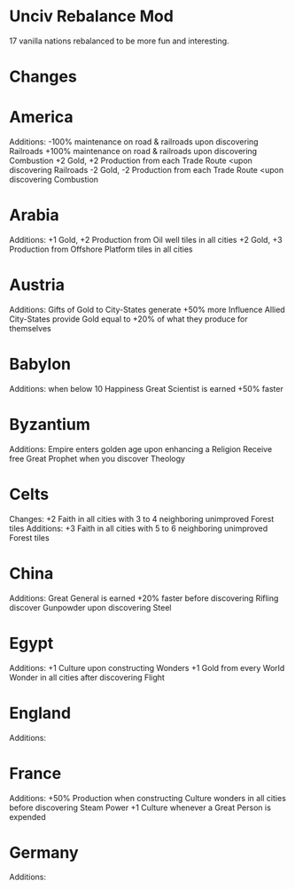 # Unciv Rebalance Mod
17 vanilla nations rebalanced to be more fun and interesting.

# Changes

# America
Additions:
  -100% maintenance on road & railroads upon discovering Railroads
  +100% maintenance on road & railroads upon discovering Combustion
  +2 Gold, +2 Production from each Trade Route <upon discovering Railroads
  -2 Gold, -2 Production from each Trade Route <upon discovering Combustion
# Arabia
Additions:
  +1 Gold, +2 Production from Oil well tiles in all cities
  +2 Gold, +3 Production from Offshore Platform tiles in all cities
# Austria
Additions:
  Gifts of Gold to City-States generate +50% more Influence
	Allied City-States provide Gold equal to +20% of what they produce for themselves
# Babylon
Additions:
  when below 10 Happiness Great Scientist is earned +50% faster
# Byzantium
Additions:
  Empire enters golden age upon enhancing a Religion
  Receive free Great Prophet when you discover Theology
# Celts
Changes:
  +2 Faith in all cities with 3 to 4 neighboring unimproved Forest tiles
Additions:
  +3 Faith in all cities with 5 to 6 neighboring unimproved Forest tiles
# China
Additions:
  Great General is earned +20% faster before discovering Rifling 
  discover Gunpowder upon discovering Steel
# Egypt
Additions:
  +1 Culture upon constructing Wonders
  +1 Gold from every World Wonder in all cities after discovering Flight
  # England
Additions:

  # France
Additions:
 +50% Production when constructing Culture wonders in all cities before discovering Steam Power
 +1 Culture whenever a Great Person is expended
  # Germany
Additions:
  
  
  
  
  
  
  
  
  
